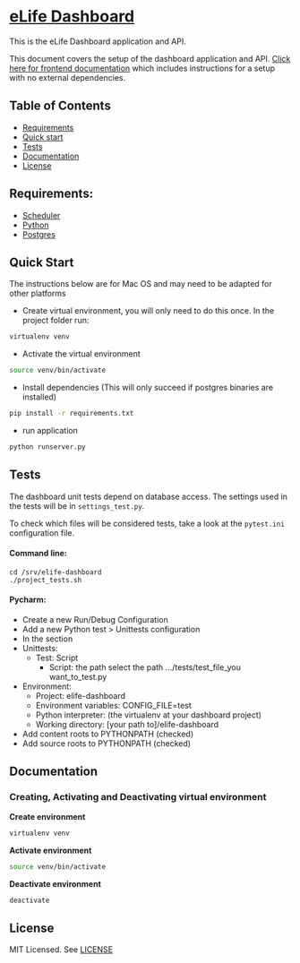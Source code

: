 # [eLife Dashboard](https://github.com/elifesciences/elife-dashboard/)

This is the eLife Dashboard application and API.

This document covers the setup of the dashboard application and API. [Click here for frontend documentation](README-Frontend.md) which includes instructions for a setup with no external dependencies.

## Table of Contents


* [Requirements](#requirements)
* [Quick start](#quick-start)
* [Tests](#tests)
* [Documentation](#documentation)
* [License](#license)



## Requirements:


* [Scheduler](https://github.com/elifesciences/elife-article-scheduler)  
* [Python](https://www.python.org/) 
* [Postgres](https://www.postgresql.org/)


## Quick Start

The instructions below are for Mac OS and may need to be adapted for other platforms

* Create virtual environment, you will only need to do this once. In the project folder run:

```bash
virtualenv venv
```
* Activate the virtual environment

```bash
source venv/bin/activate
```
* Install dependencies (This will only succeed if postgres binaries are installed)

```bash
pip install -r requirements.txt
```
* run application

```bash
python runserver.py
```




## Tests


The dashboard unit tests depend on database access. The settings used in the tests will be in `settings_test.py`.

To check which files will be considered tests, take a look at the `pytest.ini` configuration file.

#### Command line:

```
cd /srv/elife-dashboard 
./project_tests.sh
```

#### Pycharm:

* Create a new Run/Debug Configuration
* Add a new Python test > Unittests configuration
* In the section
 * Unittests:
     * Test: Script
    	* Script: the path select the path .../tests/test_file_you want_to_test.py
 * Environment:
     * Project: elife-dashboard
     * Environment variables: CONFIG_FILE=test
     * Python interpreter: (the virtualenv at your dashboard project)
     * Working directory: [your path to]/elife-dashboard
 * Add content roots to PYTHONPATH (checked)
 * Add source roots to PYTHONPATH (checked)




## Documentation

### Creating, Activating and Deactivating virtual environment

**Create environment**

```bash
virtualenv venv
```

**Activate environment**

```bash
source venv/bin/activate
```

**Deactivate environment**

```bash
deactivate
```



## License

MIT Licensed. See [LICENSE](LICENSE)
